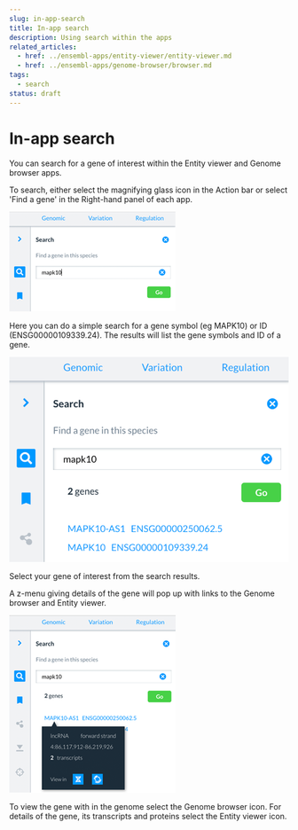 ```yaml
---
slug: in-app-search
title: In-app search
description: Using search within the apps
related_articles:
  - href: ../ensembl-apps/entity-viewer/entity-viewer.md
  - href: ../ensembl-apps/genome-browser/browser.md
tags:
  - search
status: draft
---
```


# In-app search

You can search for a gene of interest within the Entity viewer and Genome browser apps.

To search, either select the magnifying glass icon in the Action bar or select 'Find a gene' in the Right-hand panel of each app.

![](media/in-app-search.png)

Here you can do a simple search for a gene symbol (eg MAPK10) or ID (ENSG00000109339.24). The results will list the gene symbols and ID of a gene. 

![](media/in-app-search-results.png)

Select your gene of interest from the search results.

A z-menu giving details of the gene will pop up with links to the Genome browser and Entity viewer.

![](media/in-app-search-z-menu.png)

To view the gene with in the genome select the Genome browser icon. For details of the gene, its transcripts and proteins select the Entity viewer icon.


